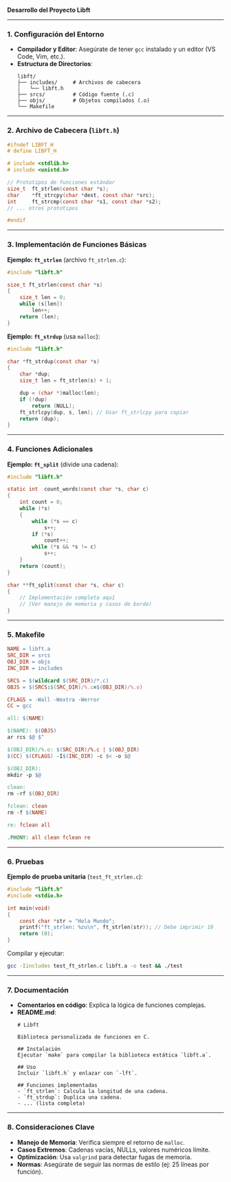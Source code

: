 **Desarrollo del Proyecto Libft**

---

### **1. Configuración del Entorno**
- **Compilador y Editor**: Asegúrate de tener `gcc` instalado y un editor (VS Code, Vim, etc.).
- **Estructura de Directorios**:
  ```
  libft/
  ├── includes/     # Archivos de cabecera
  │   └── libft.h
  ├── srcs/         # Código fuente (.c)
  ├── objs/         # Objetos compilados (.o)
  └── Makefile
  ```

---

### **2. Archivo de Cabecera (`libft.h`)**
```c
#ifndef LIBFT_H
# define LIBFT_H

# include <stdlib.h>
# include <unistd.h>

// Prototipos de funciones estándar
size_t  ft_strlen(const char *s);
char    *ft_strcpy(char *dest, const char *src);
int     ft_strcmp(const char *s1, const char *s2);
// ... otros prototipos

#endif
```

---

### **3. Implementación de Funciones Básicas**
**Ejemplo: `ft_strlen`** (archivo `ft_strlen.c`):
```c
#include "libft.h"

size_t ft_strlen(const char *s)
{
    size_t len = 0;
    while (s[len])
        len++;
    return (len);
}
```

**Ejemplo: `ft_strdup`** (usa `malloc`):
```c
#include "libft.h"

char *ft_strdup(const char *s)
{
    char *dup;
    size_t len = ft_strlen(s) + 1;

    dup = (char *)malloc(len);
    if (!dup)
        return (NULL);
    ft_strlcpy(dup, s, len); // Usar ft_strlcpy para copiar
    return (dup);
}
```

---

### **4. Funciones Adicionales**
**Ejemplo: `ft_split`** (divide una cadena):
```c
#include "libft.h"

static int  count_words(const char *s, char c)
{
    int count = 0;
    while (*s)
    {
        while (*s == c)
            s++;
        if (*s)
            count++;
        while (*s && *s != c)
            s++;
    }
    return (count);
}

char **ft_split(const char *s, char c)
{
    // Implementación completa aquí
    // (Ver manejo de memoria y casos de borde)
}
```

---

### **5. Makefile**
```makefile
NAME = libft.a
SRC_DIR = srcs
OBJ_DIR = objs
INC_DIR = includes

SRCS = $(wildcard $(SRC_DIR)/*.c)
OBJS = $(SRCS:$(SRC_DIR)/%.c=$(OBJ_DIR)/%.o)

CFLAGS = -Wall -Wextra -Werror
CC = gcc

all: $(NAME)

$(NAME): $(OBJS)
ar rcs $@ $^

$(OBJ_DIR)/%.o: $(SRC_DIR)/%.c | $(OBJ_DIR)
$(CC) $(CFLAGS) -I$(INC_DIR) -c $< -o $@

$(OBJ_DIR):
mkdir -p $@

clean:
rm -rf $(OBJ_DIR)

fclean: clean
rm -f $(NAME)

re: fclean all

.PHONY: all clean fclean re
```

---

### **6. Pruebas**
**Ejemplo de prueba unitaria** (`test_ft_strlen.c`):
```c
#include "libft.h"
#include <stdio.h>

int main(void)
{
    const char *str = "Hola Mundo";
    printf("ft_strlen: %zu\n", ft_strlen(str)); // Debe imprimir 10
    return (0);
}
```
Compilar y ejecutar:
```bash
gcc -Iincludes test_ft_strlen.c libft.a -o test && ./test
```

---

### **7. Documentación**
- **Comentarios en código**: Explica la lógica de funciones complejas.
- **README.md**:
  ```
  # Libft

  Biblioteca personalizada de funciones en C.

  ## Instalación
  Ejecutar `make` para compilar la biblioteca estática `libft.a`.

  ## Uso
  Incluir `libft.h` y enlazar con `-lft`.

  ## Funciones implementadas
  - `ft_strlen`: Calcula la longitud de una cadena.
  - `ft_strdup`: Duplica una cadena.
  - ... (lista completa)
  ```

---

### **8. Consideraciones Clave**
- **Manejo de Memoria**: Verifica siempre el retorno de `malloc`.
- **Casos Extremos**: Cadenas vacías, NULLs, valores numéricos límite.
- **Optimización**: Usa `valgrind` para detectar fugas de memoria.
- **Normas**: Asegúrate de seguir las normas de estilo (ej: 25 líneas por función).
